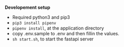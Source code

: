 **Developement setup**
- Required python3 and pip3
- ```pip3 install pipenv```
- ```pipenv install```, at the application directory
- copy .env.sample to .env and then fillin the values.
- ```sh start.sh```, to start the fastapi server